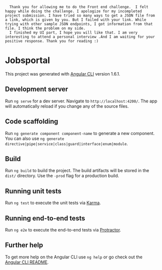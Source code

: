       Thank you for allowing me to do the Front end challenge.  I felt happy while doing the challenge. I apologize for my incompleted project submission. I have tried so many ways to get a JSON file from a link, which is given by you. But I failed with your link. While trying with other sample JSON endpoints, I got information from that file. I think the problem on my side. 
      I finished my UI part, I hope you will like that. I am very interesting to attend a personal interview .And I am waiting for your positive response. Thank you for reading :) 







# Jobsportal

This project was generated with [Angular CLI](https://github.com/angular/angular-cli) version 1.6.1.

## Development server

Run `ng serve` for a dev server. Navigate to `http://localhost:4200/`. The app will automatically reload if you change any of the source files.

## Code scaffolding

Run `ng generate component component-name` to generate a new component. You can also use `ng generate directive|pipe|service|class|guard|interface|enum|module`.

## Build

Run `ng build` to build the project. The build artifacts will be stored in the `dist/` directory. Use the `-prod` flag for a production build.

## Running unit tests

Run `ng test` to execute the unit tests via [Karma](https://karma-runner.github.io).

## Running end-to-end tests

Run `ng e2e` to execute the end-to-end tests via [Protractor](http://www.protractortest.org/).

## Further help

To get more help on the Angular CLI use `ng help` or go check out the [Angular CLI README](https://github.com/angular/angular-cli/blob/master/README.md).
